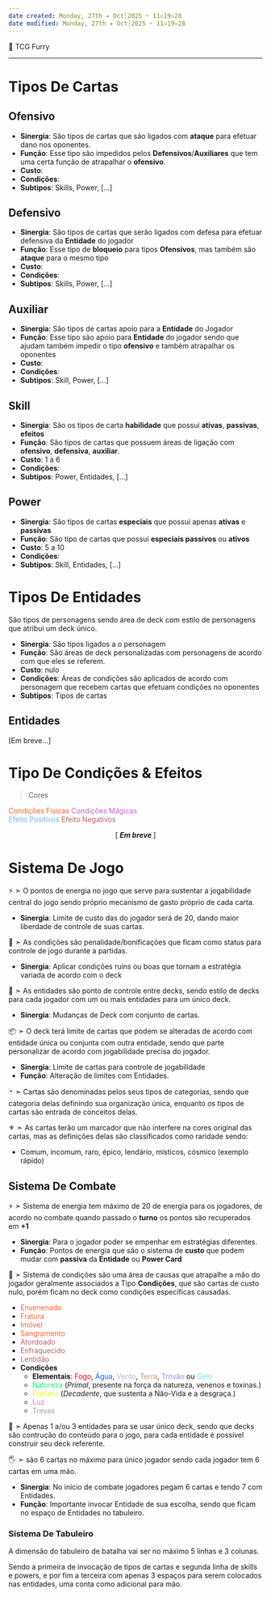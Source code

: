 ```yaml
---
date created: Monday, 27th ✦ Oct┆2025 ➣ 11▫19▫28
date modified: Monday, 27th ✦ Oct┆2025 ➣ 11▫19▫28
---
```


🎴 TCG Furry

---
# Tipos De Cartas

## Ofensivo

- **Sinergia**: São tipos de cartas que são ligados com **ataque** para efetuar dano nos oponentes.
- **Função**: Esse tipo são impedidos pelos **Defensivos**/**Auxiliares** que tem uma certa função de atrapalhar o **ofensivo**.
- **Custo**:
- **Condições**:
- **Subtipos**: Skills, Power, \[...\]

## Defensivo

- **Sinergia**: São tipos de cartas que serão ligados com defesa para efetuar defensiva da **Entidade** do jogador
- **Função**: Esse tipo de **bloqueio** para tipos **Ofensivos**, mas também são **ataque** para o mesmo tipo
- **Custo**:
- **Condições**:
- **Subtipos**: Skills, Power, \[...\]

## Auxiliar

- **Sinergia**: São tipos de cartas apoio para a **Entidade** do Jogador
- **Função**: Esse tipo são apoio para **Entidade** do jogador sendo que ajudam também impedir o tipo **ofensivo** e também atrapalhar os oponentes
- **Custo**:
- **Condições**:
- **Subtipos**: Skill, Power, \[...\]

## Skill

- **Sinergia**: São os tipos de carta **habilidade** que possui **ativas**, **passivas**, **efeitos**
- **Função**: São tipos de cartas que possuem áreas de ligação com **ofensivo**, **defensiva**, **auxiliar**.
- **Custo**: 1 a 6
- **Condições**:
- **Subtipos**: Power, Entidades, \[...\]

## Power

- **Sinergia**: São tipos de cartas **especiais** que possui apenas **ativas** e **passivas**
- **Função**: São tipo de cartas que possui **especiais passivos** ou **ativos**
- **Custo**: 5 a 10
- **Condições**:
- **Subtipos**: Skill, Entidades, \[...\]

# Tipos De Entidades

São tipos de personagens sendo área de deck com estilo de personagens que atribui um deck único.

- **Sinergia**: São tipos ligados a o personagem
- **Função**: São áreas de deck personalizadas com personagens de acordo com que eles se referem.
- **Custo**: nulo
- **Condições**: Áreas de condições são aplicados de acordo com personagem que recebem cartas que efetuam condições no oponentes
- **Subtipos**: Tipos de cartas

## Entidades
\[Em breve...\]

# Tipo De Condições & Efeitos
> Cores

<span style="color:rgb(255, 98, 45)">Condições Físicas</span>
<span style="color:rgb(194, 100, 201)">Condições Mágicas<br></span>
<span style="color:rgb(117, 177, 255)">Efeito Positivos</span>
<span style="color:rgb(191, 95, 105)">Efeito Negativos</span>

<center>[
<b>
<i>
Em breve
</i>
</b>
]</center>

# Sistema De Jogo

⚡ ➣ O pontos de energia no jogo que serve para sustentar a jogabilidade central do jogo sendo próprio mecanismo de gasto próprio de cada carta.

- **Sinergia**: Limite de custo das do jogador será de 20, dando maior liberdade de controle de suas cartas.

🧪 ➣ As condições são penalidade/bonificações que ficam como status para controle de jogo durante a partidas.

- **Sinergia**: Aplicar condições ruins ou boas que tornam a estratégia variada de acordo com o deck

🧬 ➣ As entidades são ponto de controle entre decks, sendo estilo de decks para cada jogador com um ou mais entidades para um único deck.

- **Sinergia**: Mudanças de Deck com conjunto de cartas.

📦 ➣ O deck terá limite de cartas que podem se alteradas de acordo com entidade única ou conjunta com outra entidade, sendo que parte personalizar de acordo com jogabilidade precisa do jogador.

- **Sinergia**: Limite de cartas para controle de jogabilidade
- **Função**: Alteração de limites com Entidades.

🃏 ➣ Cartas são denominadas pelos seus tipos de categorias, sendo que categoria delas definindo sua organização única, enquanto os tipos de cartas são entrada de conceitos delas.

⚜️ ➣ As cartas terão um marcador que não interfere na cores original das cartas, mas as definições delas são classificados como raridade sendo:

- Comum, incomum, raro, épico, lendário, místicos, cósmico (exemplo rápido)

## Sistema De Combate

⚡ ➣ Sistema de energia tem máximo de 20 de energia para os jogadores, de acordo no combate quando passado o **turno** os pontos são recuperados em **+1**

- **Sinergia**: Para o jogador poder se empenhar em estratégias diferentes.
- **Função**: Pontos de energia que são o sistema de **custo** que podem mudar com **passiva** da **Entidade** ou **Power Card**

🧪 ➣ Sistema de condições são uma área de causas que atrapalhe a mão do jogador geralmente associados a Tipo **Condições**, que são cartas de custo nulo, porém ficam no deck como condições específicas causadas.

- <span style="color:rgb(255, 98, 45)">Envenenado</span>
- <span style="color:rgb(255, 98, 45)">Fratura</span>
- <span style="color:rgb(255, 98, 45)">Imóvel</span>
- <span style="color:rgb(255, 98, 45)">Sangramento</span>
- <span style="color:rgb(191, 95, 103)">Atordoado</span>
- <span style="color:rgb(191, 95, 103)">Enfraquecido</span>
- <span style="color:rgb(191, 95, 103)">Lentidão</span>
- **Condições**
	- **Elementais**: <span style="color:rgb(255, 0, 0)">Fogo</span>, <span style="color:rgb(0, 106, 255)">Água</span>, <span style="color:rgb(169, 185, 204)">Vento</span>, <span style="color:rgb(209, 146, 119)">Terra</span>, <span style="color:rgb(176, 127, 255)">Trovão</span> ou <span style="color:rgb(119, 221, 255)">Gelo</span>
	- <span style="color:rgb(0, 255, 110)">Natureza</span> (_Primal_, presente na força da natureza, venenos e toxinas.)
	- <span style="color:rgb(233, 255, 0)">Profano</span> (_Decadente_, que sustenta a Não-Vida e a desgraça.)
	- <span style="color:rgb(255, 107, 193)">Luz</span>
	- <span style="color:rgb(160, 160, 160)">Trevas</span>

🧬 ➣ Apenas 1 a/ou 3 entidades para se usar único deck, sendo que decks são contrução do conteúdo para o jogo, para cada entidade é possível construir seu deck referente.

🖐️ ➣ são 6 cartas no máximo para único jogador sendo cada jogador tem 6 cartas em uma mão.

- **Sinergia**: No início de combate jogadores pegam 6 cartas e tendo 7 com Entidades.
- **Função**: Importante invocar Entidade de sua escolha, sendo que ficam no espaço de Entidades no tabuleiro.

### Sistema De Tabuleiro

A dimensão do tabuleiro de batalha vai ser no máximo 5 linhas e 3 colunas.

Sendo a primeira de invocação de tipos de cartas e segunda linha de skills e powers, e por fim a terceira com apenas 3 espaços para serem colocados nas entidades, uma conta como adicional para mão.